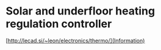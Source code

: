 Solar and underfloor heating regulation controller
===

[http://lecad.si/~leon/electronics/thermo/](Information)